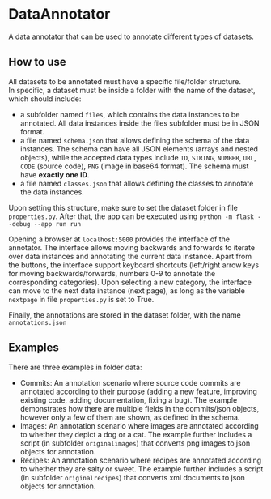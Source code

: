 # DataAnnotator
A data annotator that can be used to annotate different types of datasets.

## How to use
All datasets to be annotated must have a specific file/folder structure.  
In specific, a dataset must be inside a folder with the name of the dataset, which should include:  
- a subfolder named `files`, which contains the data instances to be annotated. All data instances inside the files subfolder must be in JSON format.
- a file named `schema.json` that allows defining the schema of the data instances. The schema can have all JSON elements (arrays and nested objects), while the accepted data types include `ID`, `STRING`, `NUMBER`, `URL`, `CODE` (source code), `PNG` (image in base64 format). The schema must have **exactly one ID**.
- a file named `classes.json` that allows defining the classes to annotate  the data instances. 

Upon setting this structure, make sure to set the dataset folder in file `properties.py`. After that, the app can be executed using `python -m flask --debug --app run run`

Opening a browser at `localhost:5000` provides the interface of the annotator. The interface allows moving backwards and forwards to iterate over data instances and annotating the current data instance. Apart from the buttons, the interface support keyboard shortcuts (left/right arrow keys for moving backwards/forwards, numbers 0-9 to annotate the corresponding categories). Upon selecting a new category, the interface can move to the next data instance (next page), as long as the variable `nextpage` in file `properties.py` is set to True.

Finally, the annotations are stored in the dataset folder, with the name `annotations.json`

## Examples
There are three examples in folder data:
- Commits: An annotation scenario where source code commits are annotated according to their purpose (adding a new feature, improving existing code, adding documentation, fixing a bug). The example demonstrates how there are multiple fields in the commits/json objects, however only a few of them are shown, as defined in the schema.
- Images: An annotation scenario where images are annotated according to whether they depict a dog or a cat. The example further includes a script (in subfolder `originalimages`) that converts png images to json objects for annotation.
- Recipes: An annotation scenario where recipes are annotated according to whether they are salty or sweet. The example further includes a script (in subfolder `originalrecipes`) that converts xml documents to json objects for annotation.


